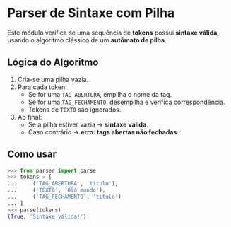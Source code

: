 # Parser de Sintaxe com Pilha

Este módulo verifica se uma sequência de **tokens** possui **sintaxe válida**, usando o algoritmo clássico de um **autômato de pilha**.

## Lógica do Algoritmo

1. Cria-se uma pilha vazia.
2. Para cada token:
   - Se for uma `TAG_ABERTURA`, empilha o nome da tag.
   - Se for uma `TAG_FECHAMENTO`, desempilha e verifica correspondência.
   - Tokens de `TEXTO` são ignorados.
3. Ao final:
   - Se a pilha estiver vazia → **sintaxe válida**.
   - Caso contrário → **erro: tags abertas não fechadas**.

## Como usar

```python
>>> from parser import parse
>>> tokens = [
...     ('TAG_ABERTURA', 'titulo'),
...     ('TEXTO', 'Olá mundo'),
...     ('TAG_FECHAMENTO', 'titulo')
... ]
>>> parse(tokens)
(True, 'Sintaxe válida!')
```
